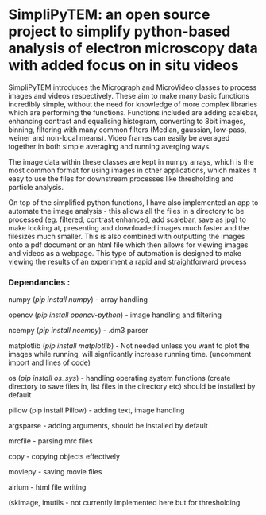 # SimpliPyTEM: an open source project to simplify python-based analysis of electron microscopy data with added focus on in situ videos 

SimpliPyTEM introduces the Micrograph and MicroVideo classes to process images and videos respectively. These aim to make many basic functions incredibly simple, without the need for knowledge of more complex libraries which are performing the functions. Functions included are adding scalebar, enhancing contrast and equalising histogram, converting to 8bit images, binning, filtering with many common filters (Median, gaussian, low-pass, weiner and non-local means). Video frames can easily be averaged together in both simple averaging and running averging ways. 

The image data within these classes are kept in numpy arrays, which is the most common format for using images in other applications, which makes it easy to use the files for downstream processes like thresholding and particle analysis. 

On top of the simplified python functions, I have also implemented an app to automate the image analysis - this allows all the files in a directory to be processed (eg. filtered, contrast enhanced, add scalebar, save as jpg) to make looking at, presenting and downloaded images much faster and the filesizes much smaller. This is also combined with outputting the images onto a pdf document or an html file which then allows for viewing images and videos as a webpage. This type of automation is designed to make viewing the results of an experiment a rapid and straightforward process 

### Dependancies :

numpy (*pip install numpy*) - array handling 

opencv (*pip install opencv-python*) - image handling and filtering 

ncempy (*pip install ncempy*) - .dm3 parser 

matplotlib (*pip install matplotlib*) - Not needed unless you want to plot the images while running, will signficantly increase running time. (uncomment import and lines of code)

os (*pip install os_sys*) - handling operating system functions (create directory to save files in, list files in the directory etc) should be installed by default

pillow (pip install Pillow) - adding text, image handling

argsparse - adding arguments, should be installed by default

mrcfile - parsing mrc files 

copy - copying objects effectively 

moviepy - saving movie files 

airium - html file writing 

(skimage, imutils - not currently implemented here but for thresholding 


